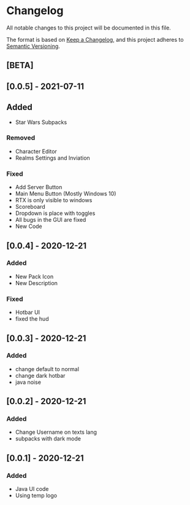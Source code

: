 # Changelog
All notable changes to this project will be documented in this file.

The format is based on [Keep a Changelog](https://keepachangelog.com/en/1.0.0/),
and this project adheres to [Semantic Versioning](https://semver.org/spec/v2.0.0.html).

## [BETA]

## [0.0.5] - 2021-07-11
## Added
- Star Wars Subpacks

### Removed
- Character Editor
- Realms Settings and Inviation

### Fixed
- Add Server Button
- Main Menu Button (Mostly Windows 10)
- RTX is only visible to windows
- Scoreboard
- Dropdown is place with toggles
- All bugs in the GUI are fixed
- New Code

## [0.0.4] - 2020-12-21
### Added
- New Pack Icon
- New Description

### Fixed
- Hotbar UI
- fixed the hud

## [0.0.3] - 2020-12-21
### Added
- change default to normal
- change dark hotbar
- java noise

## [0.0.2] - 2020-12-21
### Added
- Change Username on texts lang
- subpacks with dark mode

## [0.0.1] - 2020-12-21
### Added
- Java UI code
- Using temp logo